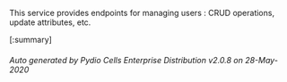 






This service provides endpoints for managing users : CRUD operations, update attributes, etc.

[:summary]

###### Auto generated by Pydio Cells Enterprise Distribution v2.0.8 on 28-May-2020
